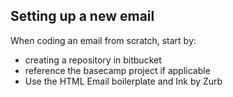 ## Setting up a new email

When coding an email from scratch, start by:
- creating a repository in bitbucket
- reference the basecamp project if applicable
- Use the HTML Email boilerplate and Ink by Zurb